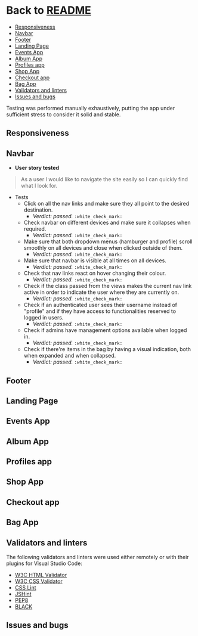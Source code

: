 # Back to [README](README.md) <!-- omit in toc -->

- [Responsiveness](#responsiveness)
- [Navbar](#navbar)
- [Footer](#footer)
- [Landing Page](#landing-page)
- [Events App](#events-app)
- [Album App](#album-app)
- [Profiles app](#profiles-app)
- [Shop App](#shop-app)
- [Checkout app](#checkout-app)
- [Bag App](#bag-app)
- [Validators and linters](#validators-and-linters)
- [Issues and bugs](#issues-and-bugs)

Testing was performed manually exhaustively, putting the app under sufficient stress to consider it solid and stable.

## Responsiveness

## Navbar

- **User story tested**

> As a user I would like to navigate the site easily so I can quickly find what I look for.

- Tests
  - Click on all the nav links and make sure they all point to the desired destination.
    - *Verdict: passed.* `:white_check_mark:`
  - Check navbar on different devices and make sure it collapses when required.
    - *Verdict: passed.* `:white_check_mark:`
  - Make sure that both dropdown menus (hamburger and profile) scroll smoothly on all devices and close when clicked outside of them.
    - *Verdict: passed.* `:white_check_mark:`
  - Make sure that navbar is visible at all times on all devices.
    - *Verdict: passed.* `:white_check_mark:`
  - Check that nav links react on hover changing their colour.
    - *Verdict: passed.* `:white_check_mark:`
  - Check if the class passed from the views makes the current nav link active in order to indicate the user where they are currently on.
    - *Verdict: passed.* `:white_check_mark:`
  - Check if an authenticated user sees their username instead of "profile" and if they have access to functionalities reserved to logged in users.
    - *Verdict: passed.* `:white_check_mark:`
  - Check if admins have management options available when logged in.
    - *Verdict: passed.* `:white_check_mark:`
  - Check if there're items in the bag by having a visual indication, both when expanded and when collapsed.
    - *Verdict: passed.* `:white_check_mark:`

## Footer

## Landing Page

## Events App

## Album App

## Profiles app

## Shop App

## Checkout app

## Bag App

## Validators and linters

The following validators and linters were used either remotely or with their plugins for Visual Studio Code:

- [W3C HTML Validator](https://validator.w3.org/)
- [W3C CSS Validator](https://jigsaw.w3.org/css-validator/)
- [CSS Lint](http://csslint.net/)
- [JSHint](https://jshint.com/)
- [PEP8](http://pep8online.com/)
- [BLACK](https://pypi.org/project/black/)

## Issues and bugs
